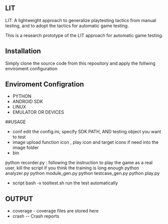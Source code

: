 ## LIT
LIT: A lightweight approach to generalize playtesting tactics from manual testing, and to adopt the tactics for automatic game testing.

This is a research prototype of  the LIT approach for automatic game testing.

## Installation
Simply clone the source code from this repository and apply the follwing enviroment configuration


## Enviroment Configration
* PYTHON
* ANDROID SDK
* LINUX
* EMULATOR OR DEVICES

##USAGE
* conf 
edit the config.ini, specify SDK PATH, AND testing object you want to test
* image
upload function icon , play icon and target icons if need into the image folder
* bin

python recorder.py : following the instruction to play the game as a real user, kill the script if you think the training is long enough
python analyzer.py
python module_gen.py
python testcase_gen.py
python play.py

* script
bash -x tooltest.sh run the test automatically

## OUTPUT 
* coverage - coverage files are stored here
* crash -- Crash reports




